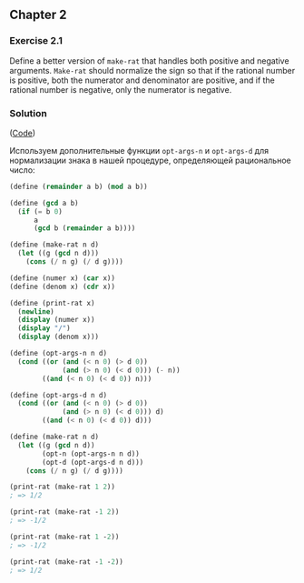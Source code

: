 ## Chapter 2

### Exercise 2.1

Define a better version of `make-rat` that handles both positive and negative arguments. `Make-rat` should normalize the sign so that if the rational number is positive, both the numerator and denominator are positive, and if the rational number is negative, only the numerator is negative.

### Solution

([Code](../../src/Chapter%202/Exercise%202.1.scm))

Используем дополнительные функции `opt-args-n` и `opt-args-d` для нормализации знака в нашей процедуре, определяющей рациональное число:

```scheme
(define (remainder a b) (mod a b))

(define (gcd a b)
  (if (= b 0)
      a
      (gcd b (remainder a b))))

(define (make-rat n d)
  (let ((g (gcd n d)))
    (cons (/ n g) (/ d g))))

(define (numer x) (car x))
(define (denom x) (cdr x))

(define (print-rat x)
  (newline)
  (display (numer x))
  (display "/")
  (display (denom x)))

(define (opt-args-n n d)
  (cond ((or (and (< n 0) (> d 0))
             (and (> n 0) (< d 0))) (- n))
        ((and (< n 0) (< d 0)) n)))

(define (opt-args-d n d)
  (cond ((or (and (< n 0) (> d 0))
             (and (> n 0) (< d 0))) d)
        ((and (< n 0) (< d 0)) d)))

(define (make-rat n d)
  (let ((g (gcd n d))
        (opt-n (opt-args-n n d))
        (opt-d (opt-args-d n d)))
    (cons (/ n g) (/ d g))))

(print-rat (make-rat 1 2))
; => 1/2

(print-rat (make-rat -1 2))
; => -1/2

(print-rat (make-rat 1 -2))
; => -1/2

(print-rat (make-rat -1 -2))
; => 1/2
```

